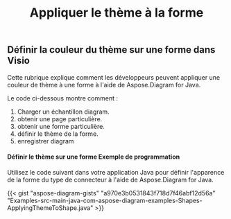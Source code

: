 ﻿---
title: Appliquer le thème à la forme
type: docs
weight: 70
url: /fr/java/apply-theme-to-shape/
description: Cette section explique comment définir les propriétés du thème dans une forme visio avec Aspose.Diagram.
---
## **Définir la couleur du thème sur une forme dans Visio**
Cette rubrique explique comment les développeurs peuvent appliquer une couleur de thème à une forme à l'aide de Aspose.Diagram for Java.

Le code ci-dessous montre comment :

1. Charger un échantillon diagram.
1. obtenir une page particulière.
1. obtenir une forme particulière.
1. définir le thème de la forme.
1. enregistrer diagram
#### **Définir le thème sur une forme Exemple de programmation**
Utilisez le code suivant dans votre application Java pour définir l'apparence de la forme du type de connecteur à l'aide de Aspose.Diagram for Java.

{{< gist "aspose-diagram-gists" "a970e3b0531843f718d7f46abf12d56a" "Examples-src-main-java-com-aspose-diagram-examples-Shapes-ApplyingThemeToShape.java" >}}

